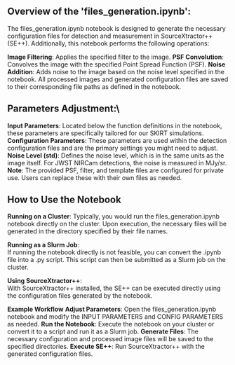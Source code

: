 ## **Overview of the 'files_generation.ipynb'**:
The files_generation.ipynb notebook is designed to generate the necessary configuration files for detection and measurement in SourceXtractor++ (SE++). Additionally, this notebook performs the following operations:

**Image Filtering**: Applies the specified filter to the image.
**PSF Convolution**: Convolves the image with the specified Point Spread Function (PSF).
**Noise Addition**: Adds noise to the image based on the noise level specified in the notebook.
All processed images and generated configuration files are saved to their corresponding file paths as defined in the notebook.

## **Parameters Adjustment**:\
**Input Parameters**: Located below the function definitions in the notebook, these parameters are specifically tailored for our SKIRT simulations.\
**Configuration Parameters**: These parameters are used within the detection configuration files and are the primary settings you might need to adjust.\
**Noise Level (std)**: Defines the noise level, which is in the same units as the image itself. For JWST NIRCam detections, the noise is measured in MJy/sr.\
**Note**: The provided PSF, filter, and template files are configured for private use. Users can replace these with their own files as needed.

## **How to Use the Notebook**

**Running on a Cluster**:
Typically, you would run the files_generation.ipynb notebook directly on the cluster. Upon execution, the necessary files will be generated in the directory specified by their file names.

**Running as a Slurm Job**:\
If running the notebook directly is not feasible, you can convert the .ipynb file into a .py script. This script can then be submitted as a Slurm job on the cluster.

**Using SourceXtractor++**:\
With SourceXtractor++ installed, the SE++ can be executed directly using the configuration files generated by the notebook.

**Example Workflow**
**Adjust Parameters**: Open the files_generation.ipynb notebook and modify the INPUT PARAMETERS and CONFIG PARAMETERS as needed.
**Run the Notebook**: Execute the notebook on your cluster or convert it to a script and run it as a Slurm job.
**Generate Files**: The necessary configuration and processed image files will be saved to the specified directories.
**Execute SE++**: Run SourceXtractor++ with the generated configuration files.
